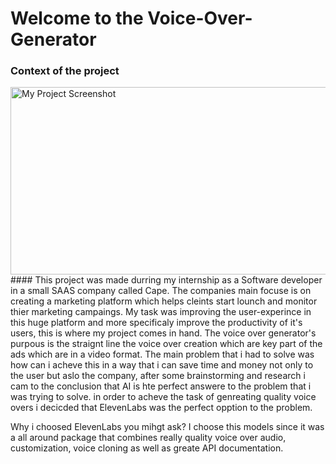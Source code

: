 # Welcome to the Voice-Over-Generator

### Context of the project 

<img src="https://www.bycape.io/shareimage.png" alt="My Project Screenshot" width="550" height="300">
#### This project was made durring my internship as a Software developer in a small SAAS company called Cape. The companies main focuse is on creating a marketing platform which helps cleints start lounch and monitor thier marketing campaings. My task was improving the user-experince in this huge platform and more specificaly improve the productivity of it's users, this is where my project comes in hand. The voice over generator's purpous is the straignt line the voice over creation which are key part of the ads which are in a video format. The main problem that i had to solve was how can i acheve this in a way that i can save time and money not only to the user but aslo the company, after some brainstorming and research i cam to the conclusion that AI is hte perfect answere to the problem that i was trying to solve. in order to acheve the task of genreating quality voice overs i decicded that ElevenLabs was the perfect opption to the problem. 

Why i choosed ElevenLabs you mihgt ask? 
I choose this models since it was a all around package that combines really quality voice over audio, customization, voice cloning as well as greate API documentation. 




